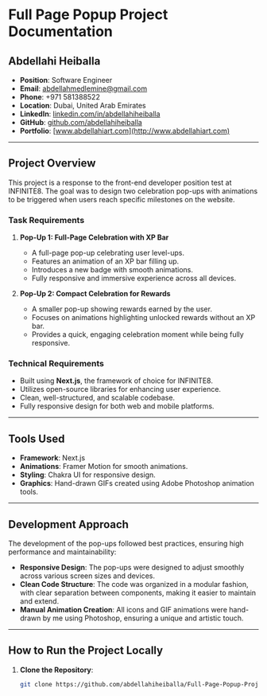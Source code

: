 # Full Page Popup Project Documentation

## Abdellahi Heiballa
- **Position**: Software Engineer
- **Email**: [abdellahmedlemine@gmail.com](mailto:abdellahmedlemine@gmail.com)
- **Phone**: +971 581388522
- **Location**: Dubai, United Arab Emirates
- **LinkedIn**: [linkedin.com/in/abdellahiheiballa](https://linkedin.com/in/abdellahiheiballa)
- **GitHub**: [github.com/abdellahiheiballa](https://github.com/abdellahiheiballa)
- **Portfolio**: [www.abdellahiart.com](http://www.abdellahiart.com)

---

## Project Overview

This project is a response to the front-end developer position test at INFINITE8. The goal was to design two celebration pop-ups with animations to be triggered when users reach specific milestones on the website. 

### Task Requirements

1. **Pop-Up 1: Full-Page Celebration with XP Bar**
   - A full-page pop-up celebrating user level-ups.
   - Features an animation of an XP bar filling up.
   - Introduces a new badge with smooth animations.
   - Fully responsive and immersive experience across all devices.

2. **Pop-Up 2: Compact Celebration for Rewards**
   - A smaller pop-up showing rewards earned by the user.
   - Focuses on animations highlighting unlocked rewards without an XP bar.
   - Provides a quick, engaging celebration moment while being fully responsive.

### Technical Requirements
- Built using **Next.js**, the framework of choice for INFINITE8.
- Utilizes open-source libraries for enhancing user experience.
- Clean, well-structured, and scalable codebase.
- Fully responsive design for both web and mobile platforms.

---

## Tools Used
- **Framework**: Next.js
- **Animations**: Framer Motion for smooth animations.
- **Styling**: Chakra UI for responsive design.
- **Graphics**: Hand-drawn GIFs created using Adobe Photoshop animation tools.

---

## Development Approach

The development of the pop-ups followed best practices, ensuring high performance and maintainability:

- **Responsive Design**: The pop-ups were designed to adjust smoothly across various screen sizes and devices.
- **Clean Code Structure**: The code was organized in a modular fashion, with clear separation between components, making it easier to maintain and extend.
- **Manual Animation Creation**: All icons and GIF animations were hand-drawn by me using Photoshop, ensuring a unique and artistic touch.

---

## How to Run the Project Locally

1. **Clone the Repository**:
   ```bash
   git clone https://github.com/abdellahiheiballa/Full-Page-Popup-Project
